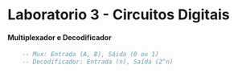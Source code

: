 # Laboratorio 3 - Circuitos Digitais
#### Multiplexador e Decodificador
```VHDL
    -- Mux: Entrada (A, B), Sáida (0 ou 1)
    -- Decodificador: Entrada (n), Saída (2^n)
 ```